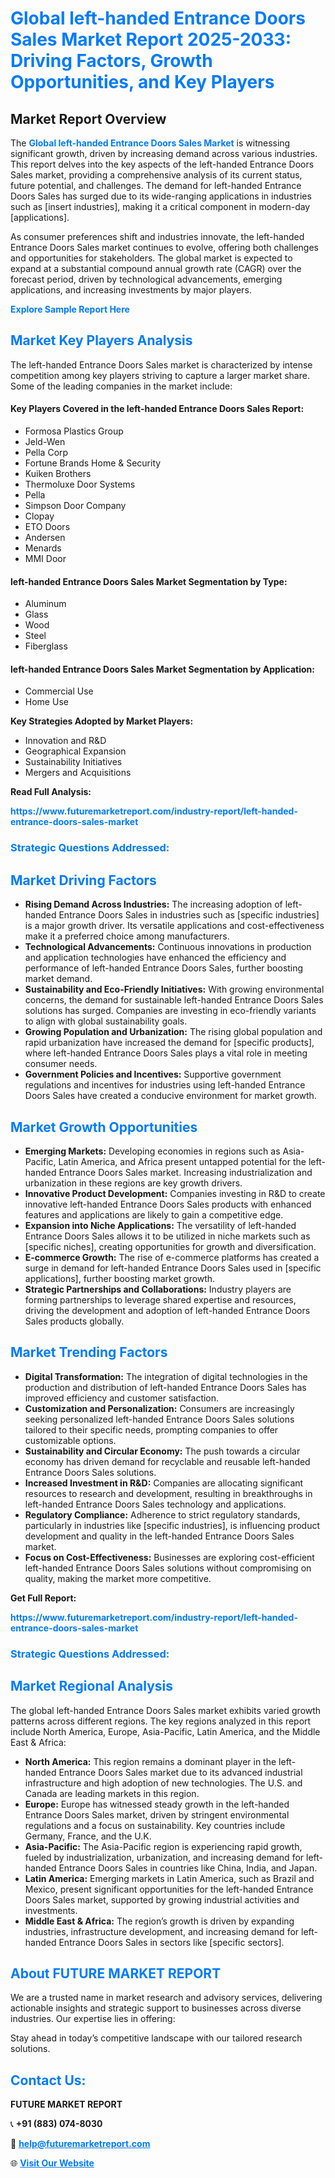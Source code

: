 <h1 style="color: #007BFF;">Global left-handed Entrance Doors Sales Market Report 2025-2033: Driving Factors, Growth Opportunities, and Key Players</h1>

<section id="overview">
<h2>Market Report Overview</h2>
<p>The <a href="https://www.futuremarketreport.com/industry-report/left-handed-entrance-doors-sales-market" style="color: #007BFF; text-decoration: none;"><strong>Global left-handed Entrance Doors Sales Market</strong></a> is witnessing significant growth, driven by increasing demand across various industries. This report delves into the key aspects of the left-handed Entrance Doors Sales market, providing a comprehensive analysis of its current status, future potential, and challenges. The demand for left-handed Entrance Doors Sales has surged due to its wide-ranging applications in industries such as [insert industries], making it a critical component in modern-day [applications].</p>
<p>As consumer preferences shift and industries innovate, the left-handed Entrance Doors Sales market continues to evolve, offering both challenges and opportunities for stakeholders. The global market is expected to expand at a substantial compound annual growth rate (CAGR) over the forecast period, driven by technological advancements, emerging applications, and increasing investments by major players.</p>
</section>

<section id="overview">
<p><a href="https://www.futuremarketreport.com/request-sample/reportId=109227" style="color: #007BFF; text-decoration: none;"><strong>Explore Sample Report Here</strong></a></p>
</section>

<section id="key-players">
<h2 style="color: #007BFF;">Market Key Players Analysis</h2>
<p>The left-handed Entrance Doors Sales market is characterized by intense competition among key players striving to capture a larger market share. Some of the leading companies in the market include:</p>
<h4>Key Players Covered in the left-handed Entrance Doors Sales Report:</h4>
<ul><li>Formosa Plastics Group</li><li>Jeld-Wen</li><li>Pella Corp</li><li>Fortune Brands Home &amp; Security</li><li>Kuiken Brothers</li><li>Thermoluxe Door Systems</li><li>Pella</li><li>Simpson Door Company</li><li>Clopay</li><li>ETO Doors</li><li>Andersen</li><li>Menards</li><li>MMI Door</li></ul>
<h4>left-handed Entrance Doors Sales Market Segmentation by Type:</h4>
<ul><li>Aluminum</li><li>Glass</li><li>Wood</li><li>Steel</li><li>Fiberglass</li></ul>

<h4>left-handed Entrance Doors Sales Market Segmentation by Application:</h4>
<ul><li>Commercial Use</li><li>Home Use</li></ul>
<p><strong>Key Strategies Adopted by Market Players:</strong></p>
<ul>
<li>Innovation and R&D</li>
<li>Geographical Expansion</li>
<li>Sustainability Initiatives</li>
<li>Mergers and Acquisitions</li>
</ul>
</section>

<section>
<p><strong>Read Full Analysis: </strong></p><a href="https://www.futuremarketreport.com/industry-report/left-handed-entrance-doors-sales-market" style="color: #007BFF; text-decoration: none;"><strong>https://www.futuremarketreport.com/industry-report/left-handed-entrance-doors-sales-market</strong></a>
<h3 style="color: #007BFF;">Strategic Questions Addressed:</h3>
</section>

<section id="driving-factors">
<h2 style="color: #007BFF;">Market Driving Factors</h2>
<ul>
<li><strong>Rising Demand Across Industries:</strong> The increasing adoption of left-handed Entrance Doors Sales in industries such as [specific industries] is a major growth driver. Its versatile applications and cost-effectiveness make it a preferred choice among manufacturers.</li>
<li><strong>Technological Advancements:</strong> Continuous innovations in production and application technologies have enhanced the efficiency and performance of left-handed Entrance Doors Sales, further boosting market demand.</li>
<li><strong>Sustainability and Eco-Friendly Initiatives:</strong> With growing environmental concerns, the demand for sustainable left-handed Entrance Doors Sales solutions has surged. Companies are investing in eco-friendly variants to align with global sustainability goals.</li>
<li><strong>Growing Population and Urbanization:</strong> The rising global population and rapid urbanization have increased the demand for [specific products], where left-handed Entrance Doors Sales plays a vital role in meeting consumer needs.</li>
<li><strong>Government Policies and Incentives:</strong> Supportive government regulations and incentives for industries using left-handed Entrance Doors Sales have created a conducive environment for market growth.</li>
</ul>
</section>

<section id="growth-opportunities">
<h2 style="color: #007BFF;">Market Growth Opportunities</h2>
<ul>
<li><strong>Emerging Markets:</strong> Developing economies in regions such as Asia-Pacific, Latin America, and Africa present untapped potential for the left-handed Entrance Doors Sales market. Increasing industrialization and urbanization in these regions are key growth drivers.</li>
<li><strong>Innovative Product Development:</strong> Companies investing in R&D to create innovative left-handed Entrance Doors Sales products with enhanced features and applications are likely to gain a competitive edge.</li>
<li><strong>Expansion into Niche Applications:</strong> The versatility of left-handed Entrance Doors Sales allows it to be utilized in niche markets such as [specific niches], creating opportunities for growth and diversification.</li>
<li><strong>E-commerce Growth:</strong> The rise of e-commerce platforms has created a surge in demand for left-handed Entrance Doors Sales used in [specific applications], further boosting market growth.</li>
<li><strong>Strategic Partnerships and Collaborations:</strong> Industry players are forming partnerships to leverage shared expertise and resources, driving the development and adoption of left-handed Entrance Doors Sales products globally.</li>
</ul>
</section>

<section id="trending-factors">
<h2 style="color: #007BFF;">Market Trending Factors</h2>
<ul>
<li><strong>Digital Transformation:</strong> The integration of digital technologies in the production and distribution of left-handed Entrance Doors Sales has improved efficiency and customer satisfaction.</li>
<li><strong>Customization and Personalization:</strong> Consumers are increasingly seeking personalized left-handed Entrance Doors Sales solutions tailored to their specific needs, prompting companies to offer customizable options.</li>
<li><strong>Sustainability and Circular Economy:</strong> The push towards a circular economy has driven demand for recyclable and reusable left-handed Entrance Doors Sales solutions.</li>
<li><strong>Increased Investment in R&D:</strong> Companies are allocating significant resources to research and development, resulting in breakthroughs in left-handed Entrance Doors Sales technology and applications.</li>
<li><strong>Regulatory Compliance:</strong> Adherence to strict regulatory standards, particularly in industries like [specific industries], is influencing product development and quality in the left-handed Entrance Doors Sales market.</li>
<li><strong>Focus on Cost-Effectiveness:</strong> Businesses are exploring cost-efficient left-handed Entrance Doors Sales solutions without compromising on quality, making the market more competitive.</li>
</ul>
</section>

<section>
<p><strong>Get Full Report: </strong></p><a href="https://www.futuremarketreport.com/industry-report/left-handed-entrance-doors-sales-market" style="color: #007BFF; text-decoration: none;"><strong>https://www.futuremarketreport.com/industry-report/left-handed-entrance-doors-sales-market</strong></a>
<h3 style="color: #007BFF;">Strategic Questions Addressed:</h3>
</section>


<section id="regional-analysis">
<h2 style="color: #007BFF;">Market Regional Analysis</h2>
<p>The global left-handed Entrance Doors Sales market exhibits varied growth patterns across different regions. The key regions analyzed in this report include North America, Europe, Asia-Pacific, Latin America, and the Middle East & Africa:</p>
<ul>
<li><strong>North America:</strong> This region remains a dominant player in the left-handed Entrance Doors Sales market due to its advanced industrial infrastructure and high adoption of new technologies. The U.S. and Canada are leading markets in this region.</li>
<li><strong>Europe:</strong> Europe has witnessed steady growth in the left-handed Entrance Doors Sales market, driven by stringent environmental regulations and a focus on sustainability. Key countries include Germany, France, and the U.K.</li>
<li><strong>Asia-Pacific:</strong> The Asia-Pacific region is experiencing rapid growth, fueled by industrialization, urbanization, and increasing demand for left-handed Entrance Doors Sales in countries like China, India, and Japan.</li>
<li><strong>Latin America:</strong> Emerging markets in Latin America, such as Brazil and Mexico, present significant opportunities for the left-handed Entrance Doors Sales market, supported by growing industrial activities and investments.</li>
<li><strong>Middle East & Africa:</strong> The region’s growth is driven by expanding industries, infrastructure development, and increasing demand for left-handed Entrance Doors Sales in sectors like [specific sectors].</li>
</ul>
</section>

<footer>
<h2 style="color: #007BFF;">About FUTURE MARKET REPORT</h2>
<p>We are a trusted name in market research and advisory services, delivering actionable insights and strategic support to businesses across diverse industries. Our expertise lies in offering:</p>

<p>Stay ahead in today’s competitive landscape with our tailored research solutions.</p>

<h2 style="color: #007BFF;">Contact Us:</h2>
<p><strong>FUTURE MARKET REPORT</strong></p>
<p>📞 <strong>+91 (883) 074-8030</strong></p>
<p>📧 <strong><a href="mailto:help@futuremarketreport.com" style="color: #007BFF;">help@futuremarketreport.com</a></strong></p>
<p>🌐 <strong><a href="https://www.futuremarketreport.com/" style="color: #007BFF;">Visit Our Website</a></strong></p>
</footer>